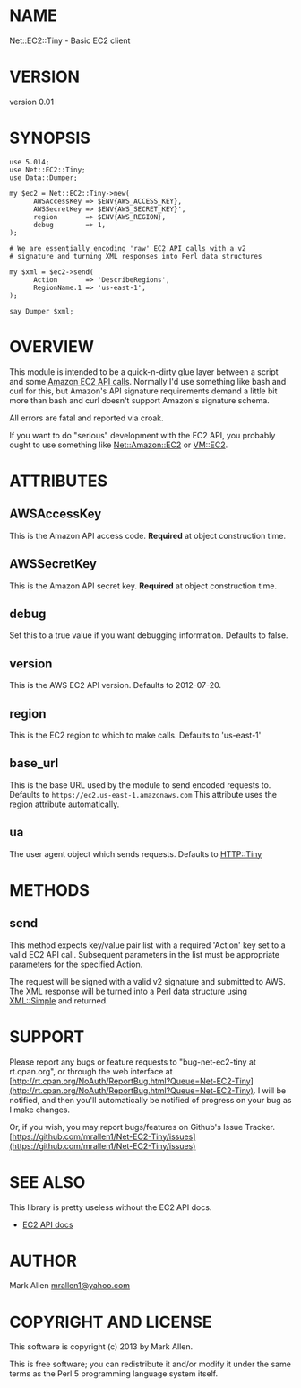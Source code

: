 # NAME

Net::EC2::Tiny - Basic EC2 client

# VERSION

version 0.01

# SYNOPSIS

    use 5.014;
    use Net::EC2::Tiny;
    use Data::Dumper;

    my $ec2 = Net::EC2::Tiny->new(
          AWSAccessKey => $ENV{AWS_ACCESS_KEY},
          AWSSecretKey => $ENV{AWS_SECRET_KEY}',
          region       => $ENV{AWS_REGION},
          debug        => 1,
    );

    # We are essentially encoding 'raw' EC2 API calls with a v2 
    # signature and turning XML responses into Perl data structures

    my $xml = $ec2->send(
          Action       => 'DescribeRegions',
          RegionName.1 => 'us-east-1',
    );

    say Dumper $xml;

# OVERVIEW

This module is intended to be a quick-n-dirty glue layer between a script and some 
[Amazon EC2 API calls](http://docs.aws.amazon.com/AWSEC2/latest/APIReference/OperationList-query.html).
Normally I'd use something like bash and curl for this, but Amazon's API signature 
requirements demand a little bit more than bash and curl doesn't support Amazon's 
signature schema.

All errors are fatal and reported via croak.

If you want to do "serious" development with the EC2 API, you probably ought to
use something like [Net::Amazon::EC2](http://search.cpan.org/perldoc?Net::Amazon::EC2) or [VM::EC2](http://search.cpan.org/perldoc?VM::EC2).

# ATTRIBUTES

## AWSAccessKey

This is the Amazon API access code. __Required__ at object construction time.

## AWSSecretKey

This is the Amazon API secret key. __Required__ at object construction time.

## debug

Set this to a true value if you want debugging information. Defaults to false.

## version

This is the AWS EC2 API version. Defaults to 2012-07-20.

## region

This is the EC2 region to which to make calls. Defaults to 'us-east-1'

## base\_url

This is the base URL used by the module to send encoded requests to. Defaults to
`https://ec2.us-east-1.amazonaws.com` This attribute uses the region attribute 
automatically.

## ua

The user agent object which sends requests. Defaults to [HTTP::Tiny](http://search.cpan.org/perldoc?HTTP::Tiny)

# METHODS

## send

This method expects key/value pair list with a required 'Action' key set to 
a valid EC2 API call.  Subsequent parameters in the list must be appropriate
parameters for the specified Action.

The request will be signed with a valid v2 signature and submitted to AWS. The
XML response will be turned into a Perl data structure using [XML::Simple](http://search.cpan.org/perldoc?XML::Simple) 
and returned.

# SUPPORT

Please report any bugs or feature requests to "bug-net-ec2-tiny at
rt.cpan.org", or through the web interface at
[http://rt.cpan.org/NoAuth/ReportBug.html?Queue=Net-EC2-Tiny](http://rt.cpan.org/NoAuth/ReportBug.html?Queue=Net-EC2-Tiny).  I will
be notified, and then you'll automatically be notified of progress on
your bug as I make changes.

Or, if you wish, you may report bugs/features on Github's Issue Tracker.
[https://github.com/mrallen1/Net-EC2-Tiny/issues](https://github.com/mrallen1/Net-EC2-Tiny/issues)

# SEE ALSO

This library is pretty useless without the EC2 API docs.

- [EC2 API docs](http://docs.aws.amazon.com/AWSEC2/latest/APIReference/OperationList-query.html)

# AUTHOR

Mark Allen <mrallen1@yahoo.com>

# COPYRIGHT AND LICENSE

This software is copyright (c) 2013 by Mark Allen.

This is free software; you can redistribute it and/or modify it under
the same terms as the Perl 5 programming language system itself.
